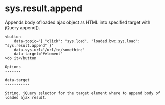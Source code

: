 sys.result.append
=================

Appends body of loaded ajax object as HTML into specified target with jQuery append().

```
<button
    data-topic='{ "click": "sys.load", "loaded.bwc.sys.load": "sys.result.append" }'
    data-sys-url="/url/to/something"
    data-target="#element"
>do it</button

Options
-------

data-target
-----------

String. jQuery selector for the target element where to append body of loaded ajax result.

